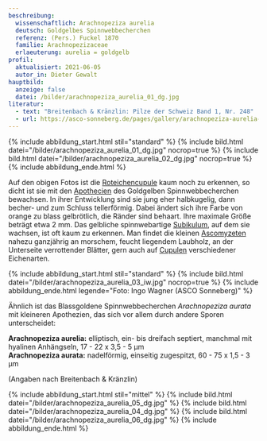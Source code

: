```yaml
---
beschreibung:
  wissenschaftlich: Arachnopeziza aurelia
  deutsch: Goldgelbes Spinnwebbecherchen
  referenz: (Pers.) Fuckel 1870
  familie: Arachnopezizaceae
  erlaeuterung: aurelia = goldgelb
profil:
  aktualisiert: 2021-06-05
  autor_in: Dieter Gewalt
hauptbild:
  anzeige: false
  datei: /bilder/arachnopeziza_aurelia_01_dg.jpg
literatur:
  - text: "Breitenbach & Kränzlin: Pilze der Schweiz Band 1, Nr. 248"
  - url: https://asco-sonneberg.de/pages/gallery/arachnopeziza-aurelia-090511-01xs14921.php
---
```

{% include abbildung_start.html stil="standard" %}
{% include bild.html datei="/bilder/arachnopeziza_aurelia_01_dg.jpg" nocrop=true %}
{% include bild.html datei="/bilder/arachnopeziza_aurelia_02_dg.jpg" nocrop=true %}
{% include abbildung_ende.html %}

Auf den obigen Fotos ist die [Roteichencupule](Cupulen "Glossar") kaum noch zu erkennen, so dicht ist sie mit den [Apothecien](Apothecien "Glossar") des Goldgelben Spinnwebbecherchen bewachsen. In ihrer Entwicklung sind sie jung eher halbkugelig,  dann becher- und zum Schluss tellerförmig. Dabei ändert sich ihre Farbe von orange zu blass gelbrötlich, die Ränder sind behaart. Ihre maximale Größe beträgt etwa 2 mm. Das gelbliche spinnwebartige [Subikulum](Subikulum "Glossar"), auf dem sie wachsen, ist oft kaum zu erkennen. Man findet die kleinen [Ascomyzeten](Ascomyzeten "Glossar") nahezu ganzjährig an morschem, feucht liegendem Laubholz, an der Unterseite verrottender Blätter, gern auch auf [Cupulen](Cupulen "Glossar") verschiedener Eichenarten.

{% include abbildung_start.html stil="standard" %}
{% include bild.html datei="/bilder/arachnopeziza_aurelia_03_iw.jpg" nocrop=true %}
{% include abbildung_ende.html legende="Foto: Ingo Wagner (ASCO Sonneberg)" %}

Ähnlich ist das Blassgoldene Spinnwebbecherchen *Arachnopeziza aurata* mit kleineren Apothezien, das sich vor allem durch andere Sporen unterscheidet:

**Arachnopeziza aurelia:** elliptisch, ein- bis dreifach septiert, manchmal mit hyalinen Anhängseln, 17 - 22 x 3,5 - 5 µm\
**Arachnopeziza aurata:** nadelförmig, einseitig zugespitzt, 60 - 75 x 1,5 - 3 µm

(Angaben nach Breitenbach & Kränzlin)

{% include abbildung_start.html stil="mittel" %}
{% include bild.html datei="/bilder/arachnopeziza_aurelia_05_dg.jpg" %}
{% include bild.html datei="/bilder/arachnopeziza_aurelia_04_dg.jpg" %}
{% include bild.html datei="/bilder/arachnopeziza_aurelia_06_dg.jpg" %}
{% include abbildung_ende.html %}